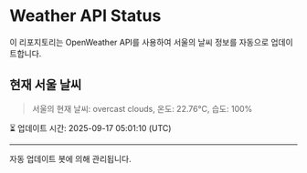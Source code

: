 
# Weather API Status

이 리포지토리는 OpenWeather API를 사용하여 서울의 날씨 정보를 자동으로 업데이트합니다.

## 현재 서울 날씨
> 서울의 현재 날씨: overcast clouds, 온도: 22.76°C, 습도: 100%

⏳ 업데이트 시간: 2025-09-17 05:01:10 (UTC)

---
자동 업데이트 봇에 의해 관리됩니다.
